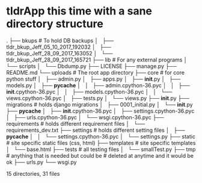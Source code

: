 # tldrApp this time with a sane directory structure

.
├── bkups                               # To hold DB backups
│   ├── tldr_bkup_Jeff_05_10_2017_192032
│   ├── tldr_bkup_Jeff_28_09_2017_163052
│   └── tldr_bkup_Jeff_28_09_2017_165721
├── lib									# For any external programs
│   └── scripts
│       └── Dbdump.py
├── LICENSE
├── manage.py
├── README.md
└── uploads								# The root app directory
    ├── core							# for core python stuff
    │   ├── admin.py
    │   ├── apps.py
    │   ├── __init__.py
    │   ├── models.py
    │   ├── __pycache__
    │   │   ├── admin.cpython-36.pyc
    │   │   ├── __init__.cpython-36.pyc
    │   │   ├── models.cpython-36.pyc
    │   │   └── views.cpython-36.pyc
    │   ├── tests.py
    │   └── views.py
    ├── __init__.py
    ├── migrations						# holds django migrations
    │   ├── 0001_initial.py
    │   └── __init__.py
    ├── __pycache__
    │   ├── __init__.cpython-36.pyc
    │   ├── settings.cpython-36.pyc
    │   ├── urls.cpython-36.pyc
    │   └── wsgi.cpython-36.pyc
    ├── requirements					# holds different requirement files
    │   └── requirements_dev.txt
    ├── settings						# holds different setting files
    │   ├── __pycache__
    │   │   └── settings.cpython-36.pyc
    │   └── settings.py
    ├── static							# site specific static files (css, html)
    ├── templates						# site specific templates	
    │   └── base.html
    ├── tests							# all testing files
    │   └── smallTest.py
    ├── tmp								# anything that is needed but could be 
										# deleted at anytime and it would be ok
    ├── urls.py
    └── wsgi.py

15 directories, 31 files

